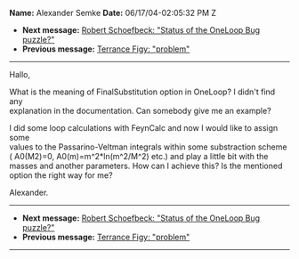 **Name:** Alexander Semke
**Date:** 06/17/04-02:05:32 PM Z

  - **Next message:** [Robert Schoefbeck: "Status of the OneLoop Bug
    puzzle?"](0231.html)
  - **Previous message:** [Terrance Figy: "problem"](0229.html)

-----

Hallo,  

What is the meaning of FinalSubstitution option in OneLoop? I didn't
find any  
explanation in the documentation. Can somebody give me an example?  

I did some loop calculations with FeynCalc and now I would like to
assign some  
values to the Passarino-Veltman integrals within some substraction
scheme  
( A0(M2)=0, A0(m)=m^2\*ln(m^2/M^2) etc.) and play a little bit with
the  
masses and another parameters. How can I achieve this? Is the
mentioned  
option the right way for me?  

Alexander.  

-----

  - **Next message:** [Robert Schoefbeck: "Status of the OneLoop Bug
    puzzle?"](0231.html)
  - **Previous message:** [Terrance Figy: "problem"](0229.html)

-----

